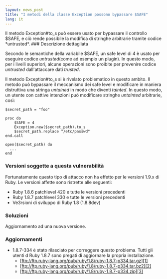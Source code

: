 ```yaml
---
layout: news_post
title: "I metodi della classe Exception possono bypassare $SAFE"
lang: it
---
```


 Il metodo Exception#to\_s può essere usato per bypassare il controllo $SAFE, e ciò rende possibile la modifica di stringhe arbitrarie tramite codice \*untrusted\*. ### Descrizione dettagliata

Secondo le semantiche della variabile $SAFE, un safe level di 4 è usato
per eseguire codice *untrusted*(come ad esempio un plugin). In questo
modo, per i livelli superiori, alcune operazioni sono proibite per
prevenire codice *untrusted* dall\'attaccare dati *trusted*.

Il metodo Exception#to\_s si è rivelato problematico in questo ambito.
Il metodo può bypassare il meccanismo dei safe level e modificare in
maniera distruttiva una stringa *untained* in modo che diventi
*tainted*. In questo modo, un utente con cattive intenzioni può
modificare stringhe *untainted* arbitrarie, così:

    $secret_path = "foo"
    
    proc do
        $SAFE = 4
        Exception.new($secret_path).to_s
        $secret_path.replace "/etc/passwd"
    end.call
    
    open($secret_path) do
      ...
    end

### Versioni soggette a questa vulnerabilità

Fortunatamente questo tipo di attacco non ha effetto per le versioni
1.9.x di Ruby. Le versioni affette sono ristrette alle seguenti:

* Ruby 1.8.6 patchlevel 420 e tutte le versioni precedenti
* Ruby 1.8.7 patchlevel 330 e tutte le versioni precedenti
* Ve3rsioni di sviluppo di Ruby 1.8 (1.8.8dev)

### Soluzioni

Aggiornamento ad una nuova versione.

### Aggiornamenti

* 1\.8.7-334 è stato rilasciato per correggere questo problema. Tutti gli
  utenti d Ruby 1.8.7 sono pregati di aggiornare la propria
  installazione.
  * [ftp://ftp.ruby-lang.org/pub/ruby/1.8/ruby-1.8.7-p334.tar.gz][1]
  * [ftp://ftp.ruby-lang.org/pub/ruby/1.8/ruby-1.8.7-p334.tar.bz2][2]
  * [ftp://ftp.ruby-lang.org/pub/ruby/1.8/ruby-1.8.7-p334.zip][3]



[1]: ftp://ftp.ruby-lang.org/pub/ruby/1.8/ruby-1.8.7-p334.tar.gz 
[2]: ftp://ftp.ruby-lang.org/pub/ruby/1.8/ruby-1.8.7-p334.tar.bz2 
[3]: ftp://ftp.ruby-lang.org/pub/ruby/1.8/ruby-1.8.7-p334.zip 
